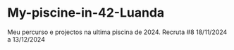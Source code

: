 # My-piscine-in-42-Luanda
Meu percurso e projectos na ultima piscina de 2024. Recruta #8 18/11/2024 a 13/12/2024
